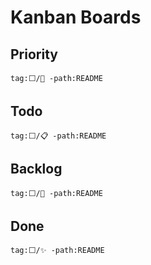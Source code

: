 # Kanban Boards

## Priority

```query
tag:⬜/🧨 -path:README
```

## Todo

```query
tag:⬜/📋 -path:README  
```

## Backlog

```query
tag:⬜/🚂 -path:README
```

## Done

```query
tag:⬜/✨ -path:README
``` 